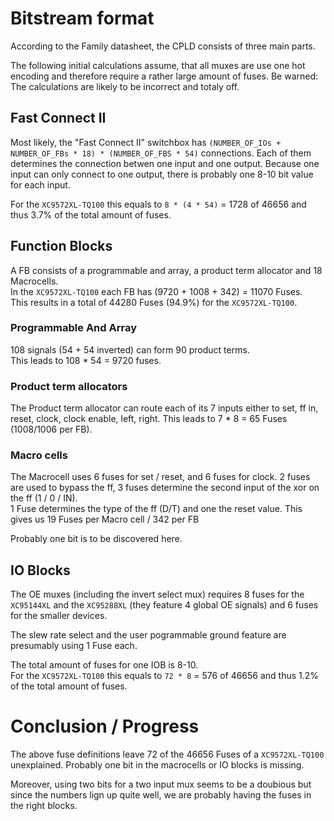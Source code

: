 # Bitstream format

According to the Family datasheet, the CPLD consists of three main parts.

The following initial calculations assume, that all muxes are use one hot encoding and therefore require a rather large amount of fuses. Be warned: The calculations are likely to be incorrect and totaly off.

## Fast Connect II

Most likely, the "Fast Connect II" switchbox has `(NUMBER_OF_IOs + NUMBER_OF_FBs * 18) * (NUMBER_OF_FBS * 54)` connections. Each of them determines the connection betwen one input and one output. Because one input can only connect to one output, there is probably one 8-10 bit value for each input.

For the `XC9572XL-TQ100` this equals to `8 * (4 * 54)` = 1728 of 46656 and thus 3.7% of the total amount of fuses.

## Function Blocks

A FB consists of a programmable and array, a product term allocator and 18 Macrocells.  
In the `XC9572XL-TQ100` each FB has (9720 + 1008 + 342) = 11070 Fuses.  
This results in a total of 44280 Fuses (94.9%) for the `XC9572XL-TQ100`.

### Programmable And Array

108 signals (54 + 54 inverted) can form 90 product terms.  
This leads to 108 * 54 = 9720 fuses.

### Product term allocators

The Product term allocator can route each of its 7 inputs either to set, ff in, reset, clock, clock enable, left, right. This leads to 7 * 8 = 65 Fuses (1008/1006 per FB).

### Macro cells

The Macrocell uses 6 fuses for set / reset, and 6 fuses for clock.
2 fuses are used to bypass the ff, 3 fuses determine the second input of the xor on the ff (1 / 0 / IN).  
1 Fuse determines the type of the ff (D/T) and one the reset value.
This gives us 19 Fuses per Macro cell / 342 per FB

Probably one bit is to be discovered here.

## IO Blocks

The OE muxes (including the invert select mux) requires 8 fuses for the `XC95144XL` and the `XC95288XL` (they feature 4 global OE signals) and 6 fuses for the smaller devices.

The slew rate select and the user pogrammable ground feature are presumably using 1 Fuse each.

The total amount of fuses for one IOB is 8-10.  
For the `XC9572XL-TQ100` this equals to `72 * 8` = 576 of 46656 and thus 1.2% of the total amount of fuses.

# Conclusion / Progress

The above fuse definitions leave 72 of the 46656 Fuses of a `XC9572XL-TQ100` unexplained. Probably one bit in the macrocells or IO blocks is missing.

Moreover, using two bits for a two input mux seems to be a doubious but since the numbers lign up quite well, we are probably having the fuses in the right blocks.
